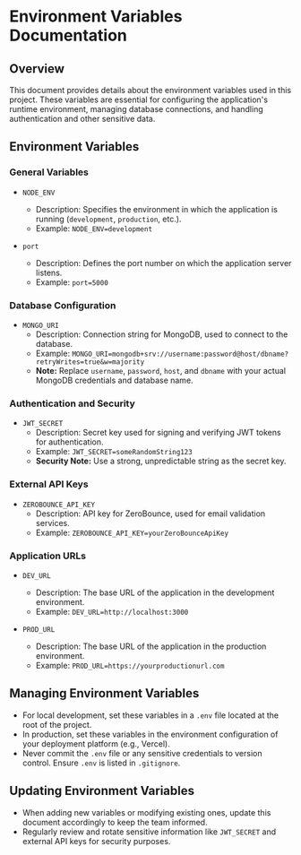 # Environment Variables Documentation

## Overview

This document provides details about the environment variables used in this project. These variables are essential for configuring the application's runtime environment, managing database connections, and handling authentication and other sensitive data.

## Environment Variables

### General Variables

- `NODE_ENV`

  - Description: Specifies the environment in which the application is running (`development`, `production`, etc.).
  - Example: `NODE_ENV=development`

- `port`
  - Description: Defines the port number on which the application server listens.
  - Example: `port=5000`

### Database Configuration

- `MONGO_URI`
  - Description: Connection string for MongoDB, used to connect to the database.
  - Example: `MONGO_URI=mongodb+srv://username:password@host/dbname?retryWrites=true&w=majority`
  - **Note:** Replace `username`, `password`, `host`, and `dbname` with your actual MongoDB credentials and database name.

### Authentication and Security

- `JWT_SECRET`
  - Description: Secret key used for signing and verifying JWT tokens for authentication.
  - Example: `JWT_SECRET=someRandomString123`
  - **Security Note:** Use a strong, unpredictable string as the secret key.

### External API Keys

- `ZEROBOUNCE_API_KEY`
  - Description: API key for ZeroBounce, used for email validation services.
  - Example: `ZEROBOUNCE_API_KEY=yourZeroBounceApiKey`

### Application URLs

- `DEV_URL`

  - Description: The base URL of the application in the development environment.
  - Example: `DEV_URL=http://localhost:3000`

- `PROD_URL`
  - Description: The base URL of the application in the production environment.
  - Example: `PROD_URL=https://yourproductionurl.com`

## Managing Environment Variables

- For local development, set these variables in a `.env` file located at the root of the project.
- In production, set these variables in the environment configuration of your deployment platform (e.g., Vercel).
- Never commit the `.env` file or any sensitive credentials to version control. Ensure `.env` is listed in `.gitignore`.

## Updating Environment Variables

- When adding new variables or modifying existing ones, update this document accordingly to keep the team informed.
- Regularly review and rotate sensitive information like `JWT_SECRET` and external API keys for security purposes.

